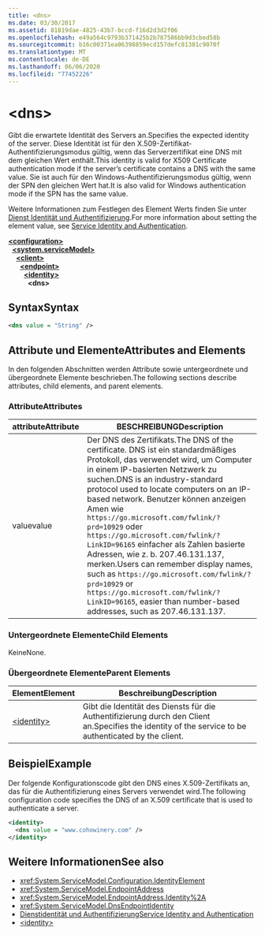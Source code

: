 ```yaml
---
title: <dns>
ms.date: 03/30/2017
ms.assetid: 81819dae-4825-43b7-bccd-f16d2d3d2f06
ms.openlocfilehash: e49a564c9793b371425b2b787586bb9d3cbed58b
ms.sourcegitcommit: b16c00371ea06398859ecd157defc81301c9070f
ms.translationtype: MT
ms.contentlocale: de-DE
ms.lasthandoff: 06/06/2020
ms.locfileid: "77452226"
---
```

# \<dns>
<span data-ttu-id="7b523-101">Gibt die erwartete Identität des Servers an.</span><span class="sxs-lookup"><span data-stu-id="7b523-101">Specifies the expected identity of the server.</span></span> <span data-ttu-id="7b523-102">Diese Identität ist für den X.509-Zertifikat-Authentifizierungsmodus gültig, wenn das Serverzertifikat eine DNS mit dem gleichen Wert enthält.</span><span class="sxs-lookup"><span data-stu-id="7b523-102">This identity is valid for X509 Certificate authentication mode if the server’s certificate contains a DNS with the same value.</span></span> <span data-ttu-id="7b523-103">Sie ist auch für den Windows-Authentifizierungsmodus gültig, wenn der SPN den gleichen Wert hat.</span><span class="sxs-lookup"><span data-stu-id="7b523-103">It is also valid for Windows authentication mode if the SPN has the same value.</span></span>  
  
<span data-ttu-id="7b523-104">Weitere Informationen zum Festlegen des Element Werts finden Sie unter [Dienst Identität und Authentifizierung](../../../wcf/feature-details/service-identity-and-authentication.md).</span><span class="sxs-lookup"><span data-stu-id="7b523-104">For more information about setting the element value, see [Service Identity and Authentication](../../../wcf/feature-details/service-identity-and-authentication.md).</span></span>  
  
[**\<configuration>**](../configuration-element.md)\
&nbsp;&nbsp;[**\<system.serviceModel>**](system-servicemodel.md)\
&nbsp;&nbsp;&nbsp;&nbsp;[**\<client>**](client.md)\
&nbsp;&nbsp;&nbsp;&nbsp;&nbsp;&nbsp;[**\<endpoint>**](endpoint-of-client.md)\
&nbsp;&nbsp;&nbsp;&nbsp;&nbsp;&nbsp;&nbsp;&nbsp;[**\<identity>**](identity.md)\
&nbsp;&nbsp;&nbsp;&nbsp;&nbsp;&nbsp;&nbsp;&nbsp;&nbsp;&nbsp;**\<dns>**  
  
## <a name="syntax"></a><span data-ttu-id="7b523-105">Syntax</span><span class="sxs-lookup"><span data-stu-id="7b523-105">Syntax</span></span>  
  
```xml  
<dns value = "String" />
```  
  
## <a name="attributes-and-elements"></a><span data-ttu-id="7b523-106">Attribute und Elemente</span><span class="sxs-lookup"><span data-stu-id="7b523-106">Attributes and Elements</span></span>  
 <span data-ttu-id="7b523-107">In den folgenden Abschnitten werden Attribute sowie untergeordnete und übergeordnete Elemente beschrieben.</span><span class="sxs-lookup"><span data-stu-id="7b523-107">The following sections describe attributes, child elements, and parent elements.</span></span>  
  
### <a name="attributes"></a><span data-ttu-id="7b523-108">Attribute</span><span class="sxs-lookup"><span data-stu-id="7b523-108">Attributes</span></span>  
  
|<span data-ttu-id="7b523-109">attribute</span><span class="sxs-lookup"><span data-stu-id="7b523-109">Attribute</span></span>|<span data-ttu-id="7b523-110">BESCHREIBUNG</span><span class="sxs-lookup"><span data-stu-id="7b523-110">Description</span></span>|  
|---------------|-----------------|  
|<span data-ttu-id="7b523-111">value</span><span class="sxs-lookup"><span data-stu-id="7b523-111">value</span></span>|<span data-ttu-id="7b523-112">Der DNS des Zertifikats.</span><span class="sxs-lookup"><span data-stu-id="7b523-112">The DNS of the certificate.</span></span> <span data-ttu-id="7b523-113">DNS ist ein standardmäßiges Protokoll, das verwendet wird, um Computer in einem IP-basierten Netzwerk zu suchen.</span><span class="sxs-lookup"><span data-stu-id="7b523-113">DNS is an industry-standard protocol used to locate computers on an IP-based network.</span></span> <span data-ttu-id="7b523-114">Benutzer können anzeigen Amen wie `https://go.microsoft.com/fwlink/?prd=10929` oder `https://go.microsoft.com/fwlink/?LinkID=96165` einfacher als Zahlen basierte Adressen, wie z. b. 207.46.131.137, merken.</span><span class="sxs-lookup"><span data-stu-id="7b523-114">Users can remember display names, such as `https://go.microsoft.com/fwlink/?prd=10929` or `https://go.microsoft.com/fwlink/?LinkID=96165`, easier than number-based addresses, such as 207.46.131.137.</span></span>|  
  
### <a name="child-elements"></a><span data-ttu-id="7b523-115">Untergeordnete Elemente</span><span class="sxs-lookup"><span data-stu-id="7b523-115">Child Elements</span></span>  
 <span data-ttu-id="7b523-116">Keine</span><span class="sxs-lookup"><span data-stu-id="7b523-116">None.</span></span>  
  
### <a name="parent-elements"></a><span data-ttu-id="7b523-117">Übergeordnete Elemente</span><span class="sxs-lookup"><span data-stu-id="7b523-117">Parent Elements</span></span>  
  
|<span data-ttu-id="7b523-118">Element</span><span class="sxs-lookup"><span data-stu-id="7b523-118">Element</span></span>|<span data-ttu-id="7b523-119">Beschreibung</span><span class="sxs-lookup"><span data-stu-id="7b523-119">Description</span></span>|  
|-------------|-----------------|  
|[\<identity>](identity.md)|<span data-ttu-id="7b523-120">Gibt die Identität des Diensts für die Authentifizierung durch den Client an.</span><span class="sxs-lookup"><span data-stu-id="7b523-120">Specifies the identity of the service to be authenticated by the client.</span></span>|  
  
## <a name="example"></a><span data-ttu-id="7b523-121">Beispiel</span><span class="sxs-lookup"><span data-stu-id="7b523-121">Example</span></span>  
 <span data-ttu-id="7b523-122">Der folgende Konfigurationscode gibt den DNS eines X.509-Zertifikats an, das für die Authentifizierung eines Servers verwendet wird.</span><span class="sxs-lookup"><span data-stu-id="7b523-122">The following configuration code specifies the DNS of an X.509 certificate that is used to authenticate a server.</span></span>  
  
```xml  
<identity>
  <dns value = "www.cohowinery.com" />
</identity>
```  
  
## <a name="see-also"></a><span data-ttu-id="7b523-123">Weitere Informationen</span><span class="sxs-lookup"><span data-stu-id="7b523-123">See also</span></span>

- <xref:System.ServiceModel.Configuration.IdentityElement>
- <xref:System.ServiceModel.EndpointAddress>
- <xref:System.ServiceModel.EndpointAddress.Identity%2A>
- <xref:System.ServiceModel.DnsEndpointIdentity>
- [<span data-ttu-id="7b523-124">Dienstidentität und Authentifizierung</span><span class="sxs-lookup"><span data-stu-id="7b523-124">Service Identity and Authentication</span></span>](../../../wcf/feature-details/service-identity-and-authentication.md)
- [\<identity>](identity.md)

